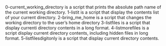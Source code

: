 0-current_working_directory is a script that prints the absolute path name of the current working directory.
1-listit is a script that display the contents list of your current directory.
2-bring_me_home is a script that changes the working directory to the user’s home directory
3-listfiles is a script that display currenti directory contents in a long format.
4-listmorefiles is a script display current directory contents, including hidden files in long format.
5-listfilesdigitonly is a script that display current directory contents.
